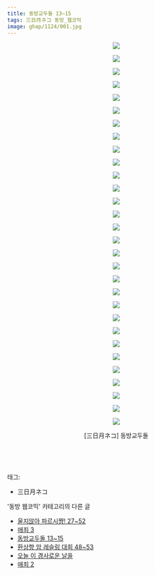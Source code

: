 ```yaml
---
title: 동방교두돌 13~15
tags: 三日月ネコ 동방_웹코믹
image: ghap/1124/001.jpg
---
```

<div class="article">
<p style="text-align: center; clear: none; float: none;"><img src="{{ site.nasurl }}/ghap/1124/001.jpg"/></p>
<p style="text-align: center; clear: none; float: none;"><img src="{{ site.nasurl }}/ghap/1124/002.jpg"/></p>
<p style="text-align: center; clear: none; float: none;"><img src="{{ site.nasurl }}/ghap/1124/003.jpg"/></p>
<p style="text-align: center; clear: none; float: none;"><img src="{{ site.nasurl }}/ghap/1124/004.jpg"/></p>
<p style="text-align: center; clear: none; float: none;"><img src="{{ site.nasurl }}/ghap/1124/005.jpg"/></p>
<p style="text-align: center; clear: none; float: none;"><img src="{{ site.nasurl }}/ghap/1124/006.jpg"/></p>
<p style="text-align: center; clear: none; float: none;"><img src="{{ site.nasurl }}/ghap/1124/007.jpg"/></p>
<p style="text-align: center; clear: none; float: none;"><img src="{{ site.nasurl }}/ghap/1124/008.jpg"/></p>
<p style="text-align: center; clear: none; float: none;"><img src="{{ site.nasurl }}/ghap/1124/009.jpg"/></p>
<p style="text-align: center; clear: none; float: none;"><img src="{{ site.nasurl }}/ghap/1124/010.jpg"/></p>
<p style="text-align: center; clear: none; float: none;"><img src="{{ site.nasurl }}/ghap/1124/011.jpg"/></p>
<p style="text-align: center; clear: none; float: none;"><img src="{{ site.nasurl }}/ghap/1124/012.jpg"/></p>
<p style="text-align: center; clear: none; float: none;"><img src="{{ site.nasurl }}/ghap/1124/013.jpg"/></p>
<p style="text-align: center; clear: none; float: none;"><img src="{{ site.nasurl }}/ghap/1124/014.jpg"/></p>
<p style="text-align: center; clear: none; float: none;"><img src="{{ site.nasurl }}/ghap/1124/015.jpg"/></p>
<p style="text-align: center; clear: none; float: none;"><img src="{{ site.nasurl }}/ghap/1124/016.jpg"/></p>
<p style="text-align: center; clear: none; float: none;"><img src="{{ site.nasurl }}/ghap/1124/017.jpg"/></p>
<p style="text-align: center; clear: none; float: none;"><img src="{{ site.nasurl }}/ghap/1124/018.jpg"/></p>
<p style="text-align: center; clear: none; float: none;"><img src="{{ site.nasurl }}/ghap/1124/019.jpg"/></p>
<p style="text-align: center; clear: none; float: none;"><img src="{{ site.nasurl }}/ghap/1124/020.jpg"/></p>
<p style="text-align: center; clear: none; float: none;"><img src="{{ site.nasurl }}/ghap/1124/021.jpg"/></p>
<p style="text-align: center; clear: none; float: none;"><img src="{{ site.nasurl }}/ghap/1124/022.jpg"/></p>
<p style="text-align: center; clear: none; float: none;"><img src="{{ site.nasurl }}/ghap/1124/023.jpg"/></p>
<p style="text-align: center; clear: none; float: none;"><img src="{{ site.nasurl }}/ghap/1124/024.jpg"/></p>
<p style="text-align: center; clear: none; float: none;"><img src="{{ site.nasurl }}/ghap/1124/025.jpg"/></p>
<p style="text-align: center; clear: none; float: none;"><img src="{{ site.nasurl }}/ghap/1124/026.jpg"/></p>
<p style="text-align: center; clear: none; float: none;"><img src="{{ site.nasurl }}/ghap/1124/027.jpg"/></p>
<p style="text-align: center; clear: none; float: none;"><img src="{{ site.nasurl }}/ghap/1124/028.jpg"/></p>
<p style="text-align: center; clear: none; float: none;"><img src="{{ site.nasurl }}/ghap/1124/029.jpg"/></p>
<p style="text-align: center; clear: none; float: none;"><img src="{{ site.nasurl }}/ghap/1124/030.jpg"/></p>
<p style="text-align: center; clear: none; float: none;">[三日月ネコ] 동방교두돌 <br/></p>
<p style="text-align: center; clear: none; float: none;"><br/></p>
<p><br/></p>
</div><div class="tagTrail">
<p>태그: </p>
<ul>
<li>三日月ネコ</li>
</ul>
</div><div class="another">
<p>'동방 웹코믹' 카테고리의 다른 글</p>
<ul>
<li><a href="/2016-07-27-ghap_1150">울지않아 파르시쨩! 27~52</a></li>
<li><a href="/2016-07-26-ghap_1132">애죄 3</a></li>
<li><a href="/2016-07-26-ghap_1124">동방교두돌 13~15</a></li>
<li><a href="/2016-07-26-ghap_1101">환상향 암 레슬링 대회 48~53</a></li>
<li><a href="/2016-07-24-ghap_1081">오늘 이 경사로운 날을</a></li>
<li><a href="/2016-07-24-ghap_1067">애죄 2</a></li>
</ul>
</div><div class="cb_module cb_fluid">
<div class="cb_wrt cb_profile">
</div><!-- commentList close -->
</div>